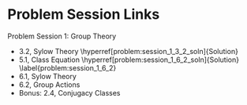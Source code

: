 # Problem Session Links

Problem Session 1: Group Theory

- 3.2, Sylow Theory
  \hyperref[problem:session_1_3_2_soln]{Solution} 
- 5.1, Class Equation
  \hyperref[problem:session_1_6_2_soln]{Solution} \label{problem:session_1_6_2}
- 6.1, Sylow Theory
- 6.2, Group Actions
- Bonus: 2.4, Conjugacy Classes


